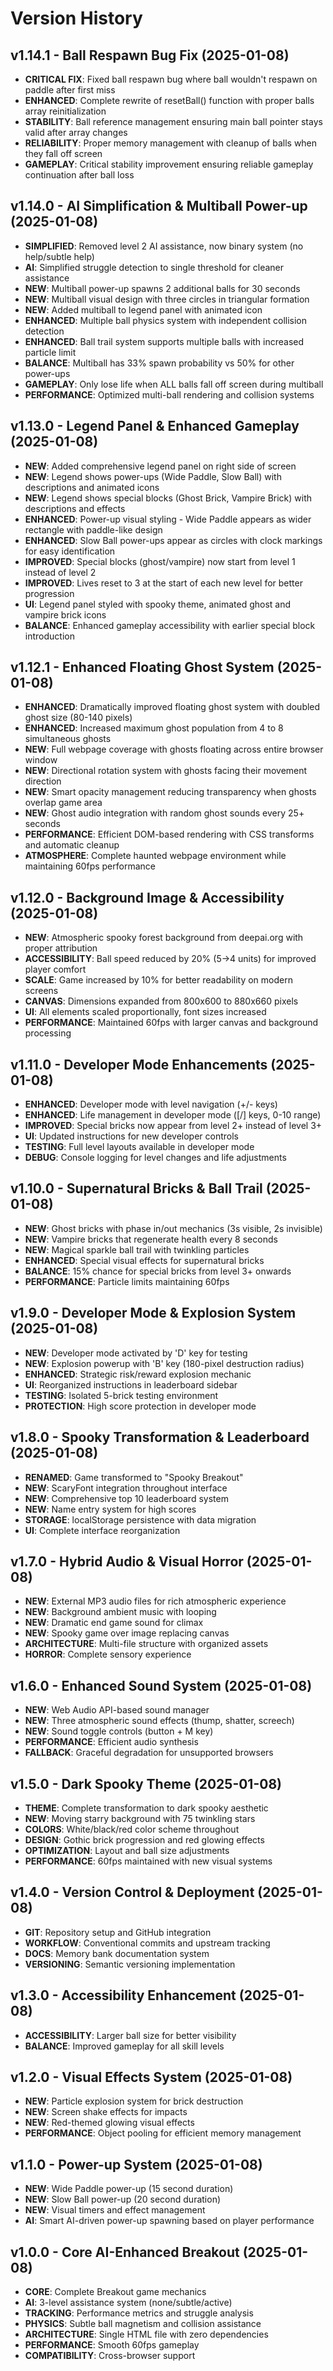 # Version History

## v1.14.1 - Ball Respawn Bug Fix (2025-01-08)
- **CRITICAL FIX**: Fixed ball respawn bug where ball wouldn't respawn on paddle after first miss
- **ENHANCED**: Complete rewrite of resetBall() function with proper balls array reinitialization
- **STABILITY**: Ball reference management ensuring main ball pointer stays valid after array changes
- **RELIABILITY**: Proper memory management with cleanup of balls when they fall off screen
- **GAMEPLAY**: Critical stability improvement ensuring reliable gameplay continuation after ball loss

## v1.14.0 - AI Simplification & Multiball Power-up (2025-01-08)
- **SIMPLIFIED**: Removed level 2 AI assistance, now binary system (no help/subtle help)
- **AI**: Simplified struggle detection to single threshold for cleaner assistance
- **NEW**: Multiball power-up spawns 2 additional balls for 30 seconds
- **NEW**: Multiball visual design with three circles in triangular formation
- **NEW**: Added multiball to legend panel with animated icon
- **ENHANCED**: Multiple ball physics system with independent collision detection
- **ENHANCED**: Ball trail system supports multiple balls with increased particle limit
- **BALANCE**: Multiball has 33% spawn probability vs 50% for other power-ups
- **GAMEPLAY**: Only lose life when ALL balls fall off screen during multiball
- **PERFORMANCE**: Optimized multi-ball rendering and collision systems

## v1.13.0 - Legend Panel & Enhanced Gameplay (2025-01-08)
- **NEW**: Added comprehensive legend panel on right side of screen
- **NEW**: Legend shows power-ups (Wide Paddle, Slow Ball) with descriptions and animated icons
- **NEW**: Legend shows special blocks (Ghost Brick, Vampire Brick) with descriptions and effects
- **ENHANCED**: Power-up visual styling - Wide Paddle appears as wider rectangle with paddle-like design
- **ENHANCED**: Slow Ball power-ups appear as circles with clock markings for easy identification
- **IMPROVED**: Special blocks (ghost/vampire) now start from level 1 instead of level 2
- **IMPROVED**: Lives reset to 3 at the start of each new level for better progression
- **UI**: Legend panel styled with spooky theme, animated ghost and vampire brick icons
- **BALANCE**: Enhanced gameplay accessibility with earlier special block introduction

## v1.12.1 - Enhanced Floating Ghost System (2025-01-08)
- **ENHANCED**: Dramatically improved floating ghost system with doubled ghost size (80-140 pixels)
- **ENHANCED**: Increased maximum ghost population from 4 to 8 simultaneous ghosts
- **NEW**: Full webpage coverage with ghosts floating across entire browser window
- **NEW**: Directional rotation system with ghosts facing their movement direction
- **NEW**: Smart opacity management reducing transparency when ghosts overlap game area
- **NEW**: Ghost audio integration with random ghost sounds every 25+ seconds
- **PERFORMANCE**: Efficient DOM-based rendering with CSS transforms and automatic cleanup
- **ATMOSPHERE**: Complete haunted webpage environment while maintaining 60fps performance

## v1.12.0 - Background Image & Accessibility (2025-01-08)
- **NEW**: Atmospheric spooky forest background from deepai.org with proper attribution
- **ACCESSIBILITY**: Ball speed reduced by 20% (5→4 units) for improved player comfort
- **SCALE**: Game increased by 10% for better readability on modern screens
- **CANVAS**: Dimensions expanded from 800x600 to 880x660 pixels
- **UI**: All elements scaled proportionally, font sizes increased
- **PERFORMANCE**: Maintained 60fps with larger canvas and background processing

## v1.11.0 - Developer Mode Enhancements (2025-01-08)
- **ENHANCED**: Developer mode with level navigation (+/- keys)
- **ENHANCED**: Life management in developer mode ([/] keys, 0-10 range)
- **IMPROVED**: Special bricks now appear from level 2+ instead of level 3+
- **UI**: Updated instructions for new developer controls
- **TESTING**: Full level layouts available in developer mode
- **DEBUG**: Console logging for level changes and life adjustments

## v1.10.0 - Supernatural Bricks & Ball Trail (2025-01-08)
- **NEW**: Ghost bricks with phase in/out mechanics (3s visible, 2s invisible)
- **NEW**: Vampire bricks that regenerate health every 8 seconds
- **NEW**: Magical sparkle ball trail with twinkling particles
- **ENHANCED**: Special visual effects for supernatural bricks
- **BALANCE**: 15% chance for special bricks from level 3+ onwards
- **PERFORMANCE**: Particle limits maintaining 60fps

## v1.9.0 - Developer Mode & Explosion System (2025-01-08)
- **NEW**: Developer mode activated by 'D' key for testing
- **NEW**: Explosion powerup with 'B' key (180-pixel destruction radius)
- **ENHANCED**: Strategic risk/reward explosion mechanic
- **UI**: Reorganized instructions in leaderboard sidebar
- **TESTING**: Isolated 5-brick testing environment
- **PROTECTION**: High score protection in developer mode

## v1.8.0 - Spooky Transformation & Leaderboard (2025-01-08)
- **RENAMED**: Game transformed to "Spooky Breakout"
- **NEW**: ScaryFont integration throughout interface
- **NEW**: Comprehensive top 10 leaderboard system
- **NEW**: Name entry system for high scores
- **STORAGE**: localStorage persistence with data migration
- **UI**: Complete interface reorganization

## v1.7.0 - Hybrid Audio & Visual Horror (2025-01-08)
- **NEW**: External MP3 audio files for rich atmospheric experience
- **NEW**: Background ambient music with looping
- **NEW**: Dramatic end game sound for climax
- **NEW**: Spooky game over image replacing canvas
- **ARCHITECTURE**: Multi-file structure with organized assets
- **HORROR**: Complete sensory experience

## v1.6.0 - Enhanced Sound System (2025-01-08)
- **NEW**: Web Audio API-based sound manager
- **NEW**: Three atmospheric sound effects (thump, shatter, screech)
- **NEW**: Sound toggle controls (button + M key)
- **PERFORMANCE**: Efficient audio synthesis
- **FALLBACK**: Graceful degradation for unsupported browsers

## v1.5.0 - Dark Spooky Theme (2025-01-08)
- **THEME**: Complete transformation to dark spooky aesthetic
- **NEW**: Moving starry background with 75 twinkling stars
- **COLORS**: White/black/red color scheme throughout
- **DESIGN**: Gothic brick progression and red glowing effects
- **OPTIMIZATION**: Layout and ball size adjustments
- **PERFORMANCE**: 60fps maintained with new visual systems

## v1.4.0 - Version Control & Deployment (2025-01-08)
- **GIT**: Repository setup and GitHub integration
- **WORKFLOW**: Conventional commits and upstream tracking
- **DOCS**: Memory bank documentation system
- **VERSIONING**: Semantic versioning implementation

## v1.3.0 - Accessibility Enhancement (2025-01-08)
- **ACCESSIBILITY**: Larger ball size for better visibility
- **BALANCE**: Improved gameplay for all skill levels

## v1.2.0 - Visual Effects System (2025-01-08)
- **NEW**: Particle explosion system for brick destruction
- **NEW**: Screen shake effects for impacts
- **NEW**: Red-themed glowing visual effects
- **PERFORMANCE**: Object pooling for efficient memory management

## v1.1.0 - Power-up System (2025-01-08)
- **NEW**: Wide Paddle power-up (15 second duration)
- **NEW**: Slow Ball power-up (20 second duration)
- **NEW**: Visual timers and effect management
- **AI**: Smart AI-driven power-up spawning based on player performance

## v1.0.0 - Core AI-Enhanced Breakout (2025-01-08)
- **CORE**: Complete Breakout game mechanics
- **AI**: 3-level assistance system (none/subtle/active)
- **TRACKING**: Performance metrics and struggle analysis
- **PHYSICS**: Subtle ball magnetism and collision assistance
- **ARCHITECTURE**: Single HTML file with zero dependencies
- **PERFORMANCE**: Smooth 60fps gameplay
- **COMPATIBILITY**: Cross-browser support
